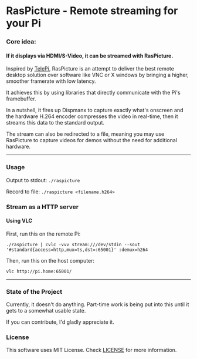 # RasPicture - Remote streaming for your Pi

### Core idea:
#### If it displays via HDMI/S-Video, it can be streamed with RasPicture.

Inspired by [TelePi](https://github.com/DougGore/telepi "DougGore's TelePi Repo"),
RasPicture is an attempt to deliver the best remote desktop solution over software
like VNC or X windows by bringing a higher, smoother framerate with low latency.

It achieves this by using libraries that directly communicate with the Pi's framebuffer.

In a nutshell, it fires up Dispmanx to capture exactly what's onscreen and the hardware H.264 encoder compresses the video in real-time, then it streams this data to the standard output.

The stream can also be redirected to a file, meaning you may use RasPicture
to capture videos for demos without the need for additional hardware.

---

### Usage
Output to stdout: `./raspicture`

Record to file: `./raspicture <filename.h264>`

### Stream as a HTTP server

#### Using VLC
First, run this on the remote Pi:

	./raspicture | cvlc -vvv stream:///dev/stdin --sout '#standard{access=http,mux=ts,dst=:65001}' :demux=h264

Then, run this on the host computer:

	vlc http://pi.home:65001/

---

### State of the Project
Currently, it doesn't do anything.
Part-time work is being put into this until it gets to a somewhat usable state.

If you can contribute, I'd gladly appreciate it.

### License

This software uses MIT License. Check [LICENSE](LICENSE) for more information.
